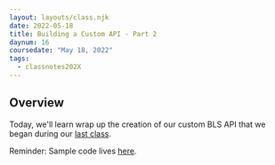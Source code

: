 ```yaml
---
layout: layouts/class.njk
date: 2022-05-18
title: Building a Custom API - Part 2
daynum: 16
coursedate: "May 18, 2022"
tags:
  - classnotes202X
---
```


## Overview

Today, we'll learn wrap up the creation of our custom BLS API that we began during our [last class](../15/).

Reminder: Sample code lives [here](https://github.com/zstumgoren/bls-api/tree/main/open).
